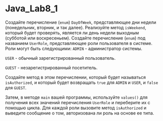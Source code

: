 # Java_Lab8_1

Создайте перечисление (`enum`) `DayOfWeek`, представляющее дни недели (понедельник, вторник, и так далее). Реализуйте метод `isWeekend`, который будет проверять, является ли день недели выходным (субботой или воскресеньем).
Создайте перечисление (`enum`) под названием `UserRole`, представляющее роли пользователя в системе. Роли могут быть следующими:
`ADMIN` - администратор системы.

`USER` - обычный зарегистрированный пользователь.

`GUEST` - незарегистрированный посетитель.

Создайте метод в этом перечислении, который будет называться `isAuthorized`, и который будет возвращать `true` для `ADMIN` и `USER`, и `false` для `GUEST`.

Затем, в методе `main` вашей программы, используйте `values()` для получения всех значений перечисления `UserRole` и переберите их с помощью цикла. Для каждой роли вызовите метод `isAuthorized` и выведите сообщение о том, авторизована ли роль на основе ее типа.

